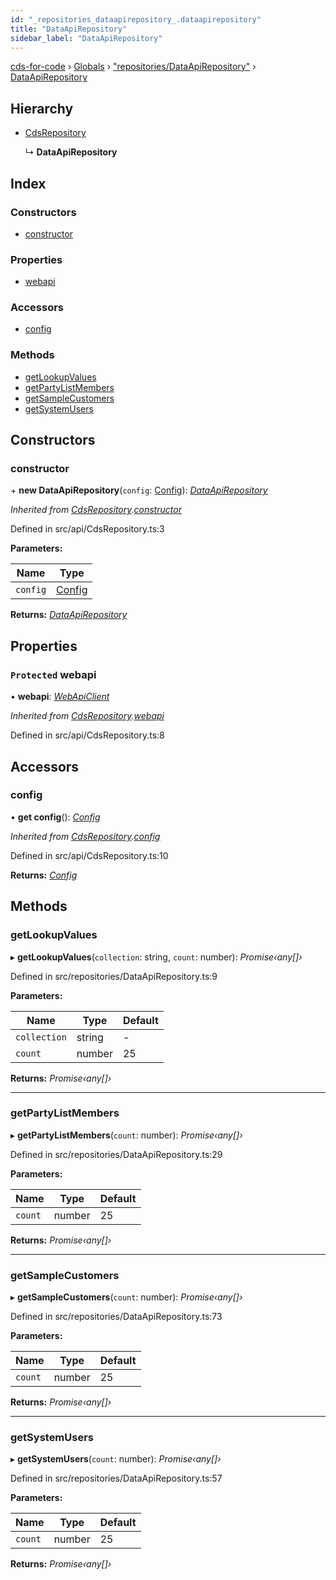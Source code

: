 ```yaml
---
id: "_repositories_dataapirepository_.dataapirepository"
title: "DataApiRepository"
sidebar_label: "DataApiRepository"
---
```


[cds-for-code](../index.md) › [Globals](../globals.md) › ["repositories/DataApiRepository"](../modules/_repositories_dataapirepository_.md) › [DataApiRepository](_repositories_dataapirepository_.dataapirepository.md)

## Hierarchy

* [CdsRepository](_api_cdsrepository_.cdsrepository.md)

  ↳ **DataApiRepository**

## Index

### Constructors

* [constructor](_repositories_dataapirepository_.dataapirepository.md#constructor)

### Properties

* [webapi](_repositories_dataapirepository_.dataapirepository.md#protected-webapi)

### Accessors

* [config](_repositories_dataapirepository_.dataapirepository.md#config)

### Methods

* [getLookupValues](_repositories_dataapirepository_.dataapirepository.md#getlookupvalues)
* [getPartyListMembers](_repositories_dataapirepository_.dataapirepository.md#getpartylistmembers)
* [getSampleCustomers](_repositories_dataapirepository_.dataapirepository.md#getsamplecustomers)
* [getSystemUsers](_repositories_dataapirepository_.dataapirepository.md#getsystemusers)

## Constructors

###  constructor

\+ **new DataApiRepository**(`config`: [Config](../interfaces/_api_cds_webapi_cdswebapi_.cdswebapi.config.md)): *[DataApiRepository](_repositories_dataapirepository_.dataapirepository.md)*

*Inherited from [CdsRepository](_api_cdsrepository_.cdsrepository.md).[constructor](_api_cdsrepository_.cdsrepository.md#constructor)*

Defined in src/api/CdsRepository.ts:3

**Parameters:**

Name | Type |
------ | ------ |
`config` | [Config](../interfaces/_api_cds_webapi_cdswebapi_.cdswebapi.config.md) |

**Returns:** *[DataApiRepository](_repositories_dataapirepository_.dataapirepository.md)*

## Properties

### `Protected` webapi

• **webapi**: *[WebApiClient](_api_cds_webapi_cdswebapi_.cdswebapi.webapiclient.md)*

*Inherited from [CdsRepository](_api_cdsrepository_.cdsrepository.md).[webapi](_api_cdsrepository_.cdsrepository.md#protected-webapi)*

Defined in src/api/CdsRepository.ts:8

## Accessors

###  config

• **get config**(): *[Config](../interfaces/_api_cds_webapi_cdswebapi_.cdswebapi.config.md)*

*Inherited from [CdsRepository](_api_cdsrepository_.cdsrepository.md).[config](_api_cdsrepository_.cdsrepository.md#config)*

Defined in src/api/CdsRepository.ts:10

**Returns:** *[Config](../interfaces/_api_cds_webapi_cdswebapi_.cdswebapi.config.md)*

## Methods

###  getLookupValues

▸ **getLookupValues**(`collection`: string, `count`: number): *Promise‹any[]›*

Defined in src/repositories/DataApiRepository.ts:9

**Parameters:**

Name | Type | Default |
------ | ------ | ------ |
`collection` | string | - |
`count` | number | 25 |

**Returns:** *Promise‹any[]›*

___

###  getPartyListMembers

▸ **getPartyListMembers**(`count`: number): *Promise‹any[]›*

Defined in src/repositories/DataApiRepository.ts:29

**Parameters:**

Name | Type | Default |
------ | ------ | ------ |
`count` | number | 25 |

**Returns:** *Promise‹any[]›*

___

###  getSampleCustomers

▸ **getSampleCustomers**(`count`: number): *Promise‹any[]›*

Defined in src/repositories/DataApiRepository.ts:73

**Parameters:**

Name | Type | Default |
------ | ------ | ------ |
`count` | number | 25 |

**Returns:** *Promise‹any[]›*

___

###  getSystemUsers

▸ **getSystemUsers**(`count`: number): *Promise‹any[]›*

Defined in src/repositories/DataApiRepository.ts:57

**Parameters:**

Name | Type | Default |
------ | ------ | ------ |
`count` | number | 25 |

**Returns:** *Promise‹any[]›*
